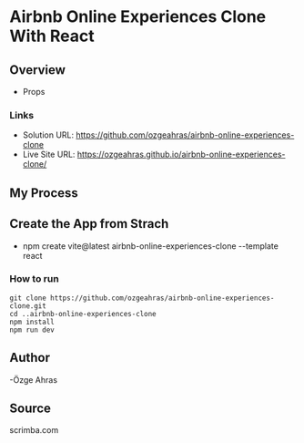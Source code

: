 # Airbnb Online Experiences Clone With React

## Overview

- Props

### Links

- Solution URL: https://github.com/ozgeahras/airbnb-online-experiences-clone
- Live Site URL: https://ozgeahras.github.io/airbnb-online-experiences-clone/

## My Process

## Create the App from Strach

- npm create vite@latest airbnb-online-experiences-clone --template react

### How to run

```
git clone https://github.com/ozgeahras/airbnb-online-experiences-clone.git
cd ..airbnb-online-experiences-clone
npm install
npm run dev
```

## Author

-Özge Ahras

## Source

scrimba.com
